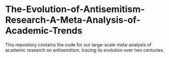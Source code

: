 # The-Evolution-of-Antisemitism-Research-A-Meta-Analysis-of-Academic-Trends
This repository contains the code for our large-scale meta-analysis of academic research on antisemitism, tracing its evolution over two centuries.
